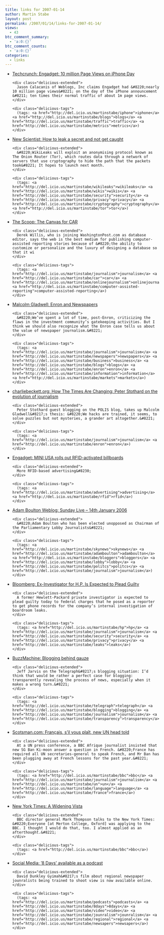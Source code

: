 ```yaml
---
title: links for 2007-01-14
author: Martin Stabe
layout: post
permalink: /2007/01/14/links-for-2007-01-14/
views:
  - 43
btc_comment_summary:
  - 'a:0:{}'
btc_comment_counts:
  - 'a:0:{}'
categories:
  - links
---
```

<ul class="delicious">
  <li>
    <div class="delicious-link">
      <a href="http://www.techcrunch.com/2007/01/12/engadget-10-million-page-views-on-iphone-day/">Techcrunch: Engadget: 10 million Page Views on iPhone Day</a>
    </div>
    
    <div class="delicious-extended">
      Jason Calacanis of Weblogs, Inc claims Engadget had &#8220;nearly 10 million page views&#8221; on the day of the iPhone announcement &#8211; ten times their normal traffic of about 1m page views.
    </div>
    
    <div class="delicious-tags">
      (tags: <a href="http://del.icio.us/martinstabe/iphone">iphone</a> <a href="http://del.icio.us/martinstabe/blogs">blogs</a> <a href="http://del.icio.us/martinstabe/traffic">traffic</a> <a href="http://del.icio.us/martinstabe/metrics">metrics</a>)
    </div>
  </li>
  
  <li>
    <div class="delicious-link">
      <a href="http://www.newscientisttech.com/article.ns?id=mg19325865.500">New Scientist: How to leak a secret and not get caught</a>
    </div>
    
    <div class="delicious-extended">
      &#8220;WikiLeaks will exploit an anonymising protocol known as The Onion Router (Tor), which routes data through a network of servers that use cryptography to hide the path that the packets took&#8221; It hopes to launch next month.
    </div>
    
    <div class="delicious-tags">
      (tags: <a href="http://del.icio.us/martinstabe/wikileaks">wikileaks</a> <a href="http://del.icio.us/martinstabe/wikis">wikis</a> <a href="http://del.icio.us/martinstabe/security">security</a> <a href="http://del.icio.us/martinstabe/privacy">privacy</a> <a href="http://del.icio.us/martinstabe/cryptography">cryptography</a> <a href="http://del.icio.us/martinstabe/tor">tor</a>)
    </div>
  </li>
  
  <li>
    <div class="delicious-link">
      <a href="http://www.thescoop.org/thefix/the-canvas-for-car/">The Scoop: The Canvas for CAR</a>
    </div>
    
    <div class="delicious-extended">
      Derek Willis, who is joining WashingtonPost.com as database editor, says the web is the best medium for publishing computer-assisted reporting stories because of &#8220;the ability to customize or personalize and the luxury of designing a database so that it wi
    </div>
    
    <div class="delicious-tags">
      (tags: <a href="http://del.icio.us/martinstabe/journalism">journalism</a> <a href="http://del.icio.us/martinstabe/car">car</a> <a href="http://del.icio.us/martinstabe/onlinejournalism">onlinejournalism</a> <a href="http://del.icio.us/martinstabe/computer-assisted-reporting">computer-assisted-reporting</a>)
    </div>
  </li>
  
  <li>
    <div class="delicious-link">
      <a href="http://gladwell.typepad.com/gladwellcom/2007/01/enron_and_newsp.html">Malcolm Gladwell: Enron and Newspapers</a>
    </div>
    
    <div class="delicious-extended">
      &#8220;We’ve spent a lot of time, post-Enron, criticizing the flaws in the investment community’s gatekeeping activities. But I think we should also recognize what the Enron case tells us about the value of newspaper journalism.&#8221;
    </div>
    
    <div class="delicious-tags">
      (tags: <a href="http://del.icio.us/martinstabe/journalism">journalism</a> <a href="http://del.icio.us/martinstabe/newspapers">newspapers</a> <a href="http://del.icio.us/martinstabe/business">business</a> <a href="http://del.icio.us/martinstabe/blogs">blogs</a> <a href="http://del.icio.us/martinstabe/enron">enron</a> <a href="http://del.icio.us/martinstabe/information">information</a> <a href="http://del.icio.us/martinstabe/markets">markets</a>)
    </div>
  </li>
  
  <li>
    <div class="delicious-link">
      <a href="http://www.charliebeckett.org/?p=53">charliebeckett.org: How The Times Are Changing: Peter Stothard on the evolution of journalism</a>
    </div>
    
    <div class="delicious-extended">
      Peter Stothard guest blogging on the POLIS blog, takes up Malcolm Gladwell&#8217;s thesis: &#8220;We hacks are trained, it seems, to solve puzzles but not mysteries, a grander art altogether.&#8221;
    </div>
    
    <div class="delicious-tags">
      (tags: <a href="http://del.icio.us/martinstabe/journalism">journalism</a> <a href="http://del.icio.us/martinstabe/enron">enron</a>)
    </div>
  </li>
  
  <li>
    <div class="delicious-link">
      <a href="http://www.engadget.com/2007/01/13/mini-usa-rolls-out-rfid-activated-billboards/">Engadget: MINI USA rolls out RFID-activated billboards</a>
    </div>
    
    <div class="delicious-extended">
      More RFID-based advertising&#8230;
    </div>
    
    <div class="delicious-tags">
      (tags: <a href="http://del.icio.us/martinstabe/advertising">advertising</a> <a href="http://del.icio.us/martinstabe/rfid">rfid</a>)
    </div>
  </li>
  
  <li>
    <div class="delicious-link">
      <a href="http://adamboulton.typepad.com/my_weblog/2007/01/sunday_live_14t.html">Adam Boulton Weblog: Sunday Live &#8211; 14th January 2006</a>
    </div>
    
    <div class="delicious-extended">
      &#8220;Adam Boulton who has been elected unopposed as Chairman of the Parliamentary Lobby Journalists&#8221;
    </div>
    
    <div class="delicious-tags">
      (tags: <a href="http://del.icio.us/martinstabe/skynews">skynews</a> <a href="http://del.icio.us/martinstabe/adamboulton">adamboulton</a> <a href="http://del.icio.us/martinstabe/bloggers">bloggers</a> <a href="http://del.icio.us/martinstabe/lobby">lobby</a> <a href="http://del.icio.us/martinstabe/politcs">politcs</a> <a href="http://del.icio.us/martinstabe/journalism">journalism</a>)
    </div>
  </li>
  
  <li>
    <div class="delicious-link">
      <a href="http://www.nytimes.com/2007/01/12/technology/12hp.html?ex=1326258000&#038;en=5d64f15a13f5f30b&#038;ei=5088&#038;partner=rssnyt&#038;emc=rss">Bloomberg: Ex-Investigator for H.P. Is Expected to Plead Guilty</a>
    </div>
    
    <div class="delicious-extended">
      A former Hewlett-Packard private investigator is expected to plead guilty today to federal charges that he posed as a reporter to get phone records for the company’s internal investigation of boardroom leaks.
    </div>
    
    <div class="delicious-tags">
      (tags: <a href="http://del.icio.us/martinstabe/hp">hp</a> <a href="http://del.icio.us/martinstabe/journalism">journalism</a> <a href="http://del.icio.us/martinstabe/security">security</a> <a href="http://del.icio.us/martinstabe/privacy">privacy</a> <a href="http://del.icio.us/martinstabe/leaks">leaks</a>)
    </div>
  </li>
  
  <li>
    <div class="delicious-link">
      <a href="http://www.buzzmachine.com/index.php/2007/01/13/blogging-behind-gauze/">BuzzMachine: Blogging behind gauze</a>
    </div>
    
    <div class="delicious-extended">
      Jeff Jarvis on the Telegraph&#8217;s blogging situation: I’d think that would be rather a perfect case for blogging: transparently revealing the process of news, especially when it makes a wrong turn.&#8221;
    </div>
    
    <div class="delicious-tags">
      (tags: <a href="http://del.icio.us/martinstabe/telegraph">telegraph</a> <a href="http://del.icio.us/martinstabe/blogging">blogging</a> <a href="http://del.icio.us/martinstabe/journalism">journalism</a> <a href="http://del.icio.us/martinstabe/transparency">transparency</a>)
    </div>
  </li>
  
  <li>
    <div class="delicious-link">
      <a href="http://news.scotsman.com/international.cfm?id=64882007">Scotsman.com: Français, s&#8217;il vous plaît, new UN head told</a>
    </div>
    
    <div class="delicious-extended">
      At a UN press conference, a BBC Afrique journalist insisted that new SG Ban Ki-moon answer a question in French. &#8220;France has required all UN secretaries-general to speak French, and Mr Ban has been plugging away at French lessons for the past year.&#8221;
    </div>
    
    <div class="delicious-tags">
      (tags: <a href="http://del.icio.us/martinstabe/bbc">bbc</a> <a href="http://del.icio.us/martinstabe/journalism">journalism</a> <a href="http://del.icio.us/martinstabe/un">un</a> <a href="http://del.icio.us/martinstabe/language">language</a> <a href="http://del.icio.us/martinstabe/france">france</a>)
    </div>
  </li>
  
  <li>
    <div class="delicious-link">
      <a href="http://www.nytimes.com/2007/01/14/jobs/14boss.html?ex=1326430800&#038;en=c9b83088899b37a8&#038;ei=5088&#038;partner=rssnyt&#038;emc=rss">New York Times: A Widening Vista</a>
    </div>
    
    <div class="delicious-extended">
      BBC director general Mark Thompson talks to the New York Times: &#8220;Everyone [at Merton College, Oxford] was applying to the BBC. I thought I would do that, too. I almost applied as an afterthought.&#8221;
    </div>
    
    <div class="delicious-tags">
      (tags: <a href="http://del.icio.us/martinstabe/bbc">bbc</a>)
    </div>
  </li>
  
  <li>
    <div class="delicious-link">
      <a href="http://www.socialmedia.biz/2007/01/8_days_availabl.html">Social Media: &#8217;8 Days&#8217; available as a podcast</a>
    </div>
    
    <div class="delicious-extended">
      David Dunkley Gyimah&#8217;s film about regional newspaper jounralists being trained to shoot view is now available online.
    </div>
    
    <div class="delicious-tags">
      (tags: <a href="http://del.icio.us/martinstabe/podcasts">podcasts</a> <a href="http://del.icio.us/martinstabe/8days">8days</a> <a href="http://del.icio.us/martinstabe/video">video</a> <a href="http://del.icio.us/martinstabe/jounralism">jounralism</a> <a href="http://del.icio.us/martinstabe/regional">regional</a> <a href="http://del.icio.us/martinstabe/newsapers">newsapers</a>)
    </div>
  </li>
</ul>